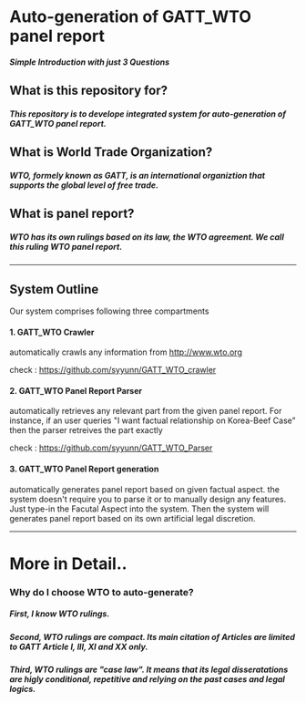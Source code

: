 
# Auto-generation of GATT_WTO panel report



##### Simple Introduction with just 3 Questions

## What is this repository for?

##### This repository is to develope integrated system for auto-generation of GATT_WTO panel report.


## What is World Trade Organization?

##### WTO, formely known as GATT, is an international organiztion that supports the global level of free trade.


## What is panel report?

##### WTO has its own rulings based on its law, the WTO agreement. We call this ruling WTO panel report.

-------

## System Outline

Our system comprises following three compartments

#### 1. GATT_WTO Crawler
automatically crawls any information from http://www.wto.org

check : https://github.com/syyunn/GATT_WTO_crawler
        
#### 2. GATT_WTO Panel Report Parser

automatically retrieves any relevant part from the given panel report. For instance, if an user queries "I want factual relationship on Korea-Beef Case" then the parser retreives the part exactly

check : https://github.com/syyunn/GATT_WTO_Parser

#### 3. GATT_WTO Panel Report generation
       
  automatically generates panel report based on given factual aspect. the system doesn't require you to parse it or to manually design any features. Just type-in the Facutal Aspect into the system. Then the system will generates panel report based on its own artificial legal discretion.

--------

# More in Detail..

### Why do I choose WTO to auto-generate?

##### First, I know WTO rulings. 

##### Second, WTO rulings are compact. Its main citation of Articles are limited to GATT Article I, III, XI and XX only.

##### Third, WTO rulings are "case law". It means that its legal disseratations are higly conditional, repetitive and relying on  the past cases and legal logics.
